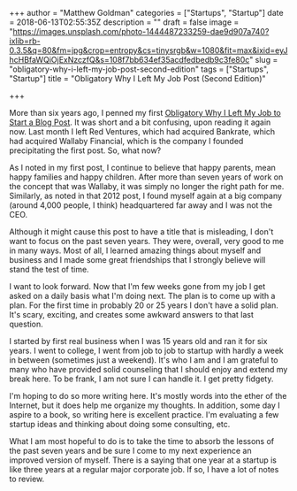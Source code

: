 +++
author = "Matthew Goldman"
categories = ["Startups", "Startup"]
date = 2018-06-13T02:55:35Z
description = ""
draft = false
image = "https://images.unsplash.com/photo-1444487233259-dae9d907a740?ixlib=rb-0.3.5&q=80&fm=jpg&crop=entropy&cs=tinysrgb&w=1080&fit=max&ixid=eyJhcHBfaWQiOjExNzczfQ&s=108f7bb634ef35acdfedbedb9c3fe80c"
slug = "obligatory-why-i-left-my-job-post-second-edition"
tags = ["Startups", "Startup"]
title = "Obligatory Why I Left My Job Post (Second Edition)"

+++


More than six years ago, I penned my first [Obligatory Why I Left My Job to Start a Blog Post](__GHOST_URL__/obligatory-why-i-left-my-job-to-start-a-blog-post/). It was short and a bit confusing, upon reading it again now. Last month I left Red Ventures, which had acquired Bankrate, which had acquired Wallaby Financial, which is the company I founded precipitating the first post. So, what now?

As I noted in my first post, I continue to believe that happy parents, mean happy families and happy children. After more than seven years of work on the concept that was Wallaby, it was simply no longer the right path for me. Similarly, as noted in that 2012 post, I found myself again at a big company (around 4,000 people, I think) headquartered far away and I was not the CEO.

Although it might cause this post to have a title that is misleading, I don't want to focus on the past seven years. They were, overall, very good to me in many ways. Most of all, I learned amazing things about myself and business and I made some great friendships that I strongly believe will stand the test of time.

I want to look forward. Now that I'm few weeks gone from my job I get asked on a daily basis what I'm doing next. The plan is to come up with a plan. For the first time in probably 20 or 25 years I don't have a solid plan. It's scary, exciting, and creates some awkward answers to that last question.

I started by first real business when I was 15 years old and ran it for six years. I went to college, I went from job to job to startup with hardly a week in between (sometimes just a weekend). It's who I am and I am grateful to many who have provided solid counseling that I should enjoy and extend my break here. To be frank, I am not sure I can handle it. I get pretty fidgety.

I'm hoping to do so more writing here. It's mostly words into the ether of the Internet, but it does help me organize my thoughts. In addition, some day I aspire to a book, so writing here is excellent practice. I'm evaluating a few startup ideas and thinking about doing some consulting, etc.

What I am most hopeful to do is to take the time to absorb the lessons of the past seven years and be sure I come to my next experience an improved version of myself. There is a saying that one year at a startup is like three years at a regular major corporate job. If so, I have a lot of notes to review.

